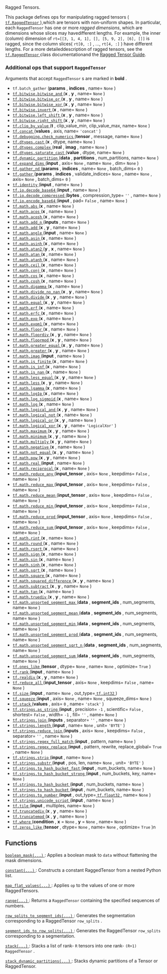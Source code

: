 Ragged Tensors.

This package defines ops for manipulating ragged tensors ([ `tf.RaggedTensor` ](https://tensorflow.google.cn/api_docs/python/tf/RaggedTensor)),which are tensors with non-uniform shapes.  In particular, each  `RaggedTensor` has one or more *ragged dimensions*, which are dimensions whose slices may havedifferent lengths.  For example, the inner (column) dimension of `rt=[[3, 1, 4, 1], [], [5, 9, 2], [6], []]`  is ragged, since the column slices( `rt[0, :]` , ...,  `rt[4, :]` ) have different lengths.  For a more detaileddescription of ragged tensors, see the [ `tf.RaggedTensor` ](https://tensorflow.google.cn/api_docs/python/tf/RaggedTensor) class documentationand the [Ragged Tensor Guide](/guide/ragged_tensors).

### Additional ops that support  `RaggedTensor` 
Arguments that accept  `RaggedTensor` s are marked in **bold** .

-  `tf.batch_gather` (**params** , **indices** , name= `None` )
- [ `tf.bitwise.bitwise_and` ](https://tensorflow.google.cn/api_docs/python/tf/bitwise/bitwise_and)(**x** , **y** , name= `None` )
- [ `tf.bitwise.bitwise_or` ](https://tensorflow.google.cn/api_docs/python/tf/bitwise/bitwise_or)(**x** , **y** , name= `None` )
- [ `tf.bitwise.bitwise_xor` ](https://tensorflow.google.cn/api_docs/python/tf/bitwise/bitwise_xor)(**x** , **y** , name= `None` )
- [ `tf.bitwise.invert` ](https://tensorflow.google.cn/api_docs/python/tf/bitwise/invert)(**x** , name= `None` )
- [ `tf.bitwise.left_shift` ](https://tensorflow.google.cn/api_docs/python/tf/bitwise/left_shift)(**x** , **y** , name= `None` )
- [ `tf.bitwise.right_shift` ](https://tensorflow.google.cn/api_docs/python/tf/bitwise/right_shift)(**x** , **y** , name= `None` )
- [ `tf.clip_by_value` ](https://tensorflow.google.cn/api_docs/python/tf/clip_by_value)(**t** , clip_value_min, clip_value_max, name= `None` )
- [ `tf.concat` ](https://tensorflow.google.cn/api_docs/python/tf/concat)(**values** , axis, name= `'concat'` )
- [ `tf.debugging.check_numerics` ](https://tensorflow.google.cn/api_docs/python/tf/debugging/check_numerics)(**tensor** , message, name= `None` )
- [ `tf.dtypes.cast` ](https://tensorflow.google.cn/api_docs/python/tf/dtypes/cast)(**x** , dtype, name= `None` )
- [ `tf.dtypes.complex` ](https://tensorflow.google.cn/api_docs/python/tf/dtypes/complex)(**real** , **imag** , name= `None` )
- [ `tf.dtypes.saturate_cast` ](https://tensorflow.google.cn/api_docs/python/tf/dtypes/saturate_cast)(**value** , dtype, name= `None` )
- [ `tf.dynamic_partition` ](https://tensorflow.google.cn/api_docs/python/tf/dynamic_partition)(**data** , **partitions** , num_partitions, name= `None` )
- [ `tf.expand_dims` ](https://tensorflow.google.cn/api_docs/python/tf/expand_dims)(**input** , axis= `None` , name= `None` , dim= `None` )
- [ `tf.gather_nd` ](https://tensorflow.google.cn/api_docs/python/tf/gather_nd)(**params** , **indices** , name= `None` , batch_dims= `0` )
- [ `tf.gather` ](https://tensorflow.google.cn/api_docs/python/tf/gather)(**params** , **indices** , validate_indices= `None` , name= `None` , axis= `None` , batch_dims= `0` )
- [ `tf.identity` ](https://tensorflow.google.cn/api_docs/python/tf/identity)(**input** , name= `None` )
- [ `tf.io.decode_base64` ](https://tensorflow.google.cn/api_docs/python/tf/io/decode_base64)(**input** , name= `None` )
- [ `tf.io.decode_compressed` ](https://tensorflow.google.cn/api_docs/python/tf/io/decode_compressed)(**bytes** , compression_type= `''` , name= `None` )
- [ `tf.io.encode_base64` ](https://tensorflow.google.cn/api_docs/python/tf/io/encode_base64)(**input** , pad= `False` , name= `None` )
- [ `tf.math.abs` ](https://tensorflow.google.cn/api_docs/python/tf/math/abs)(**x** , name= `None` )
- [ `tf.math.acos` ](https://tensorflow.google.cn/api_docs/python/tf/math/acos)(**x** , name= `None` )
- [ `tf.math.acosh` ](https://tensorflow.google.cn/api_docs/python/tf/math/acosh)(**x** , name= `None` )
- [ `tf.math.add_n` ](https://tensorflow.google.cn/api_docs/python/tf/math/add_n)(**inputs** , name= `None` )
- [ `tf.math.add` ](https://tensorflow.google.cn/api_docs/python/tf/math/add)(**x** , **y** , name= `None` )
- [ `tf.math.angle` ](https://tensorflow.google.cn/api_docs/python/tf/math/angle)(**input** , name= `None` )
- [ `tf.math.asin` ](https://tensorflow.google.cn/api_docs/python/tf/math/asin)(**x** , name= `None` )
- [ `tf.math.asinh` ](https://tensorflow.google.cn/api_docs/python/tf/math/asinh)(**x** , name= `None` )
- [ `tf.math.atan2` ](https://tensorflow.google.cn/api_docs/python/tf/math/atan2)(**y** , **x** , name= `None` )
- [ `tf.math.atan` ](https://tensorflow.google.cn/api_docs/python/tf/math/atan)(**x** , name= `None` )
- [ `tf.math.atanh` ](https://tensorflow.google.cn/api_docs/python/tf/math/atanh)(**x** , name= `None` )
- [ `tf.math.ceil` ](https://tensorflow.google.cn/api_docs/python/tf/math/ceil)(**x** , name= `None` )
- [ `tf.math.conj` ](https://tensorflow.google.cn/api_docs/python/tf/math/conj)(**x** , name= `None` )
- [ `tf.math.cos` ](https://tensorflow.google.cn/api_docs/python/tf/math/cos)(**x** , name= `None` )
- [ `tf.math.cosh` ](https://tensorflow.google.cn/api_docs/python/tf/math/cosh)(**x** , name= `None` )
- [ `tf.math.digamma` ](https://tensorflow.google.cn/api_docs/python/tf/math/digamma)(**x** , name= `None` )
- [ `tf.math.divide_no_nan` ](https://tensorflow.google.cn/api_docs/python/tf/math/divide_no_nan)(**x** , **y** , name= `None` )
- [ `tf.math.divide` ](https://tensorflow.google.cn/api_docs/python/tf/math/divide)(**x** , **y** , name= `None` )
- [ `tf.math.equal` ](https://tensorflow.google.cn/api_docs/python/tf/math/equal)(**x** , **y** , name= `None` )
- [ `tf.math.erf` ](https://tensorflow.google.cn/api_docs/python/tf/math/erf)(**x** , name= `None` )
- [ `tf.math.erfc` ](https://tensorflow.google.cn/api_docs/python/tf/math/erfc)(**x** , name= `None` )
- [ `tf.math.exp` ](https://tensorflow.google.cn/api_docs/python/tf/math/exp)(**x** , name= `None` )
- [ `tf.math.expm1` ](https://tensorflow.google.cn/api_docs/python/tf/math/expm1)(**x** , name= `None` )
- [ `tf.math.floor` ](https://tensorflow.google.cn/api_docs/python/tf/math/floor)(**x** , name= `None` )
- [ `tf.math.floordiv` ](https://tensorflow.google.cn/api_docs/python/tf/math/floordiv)(**x** , **y** , name= `None` )
- [ `tf.math.floormod` ](https://tensorflow.google.cn/api_docs/python/tf/math/floormod)(**x** , **y** , name= `None` )
- [ `tf.math.greater_equal` ](https://tensorflow.google.cn/api_docs/python/tf/math/greater_equal)(**x** , **y** , name= `None` )
- [ `tf.math.greater` ](https://tensorflow.google.cn/api_docs/python/tf/math/greater)(**x** , **y** , name= `None` )
- [ `tf.math.imag` ](https://tensorflow.google.cn/api_docs/python/tf/math/imag)(**input** , name= `None` )
- [ `tf.math.is_finite` ](https://tensorflow.google.cn/api_docs/python/tf/math/is_finite)(**x** , name= `None` )
- [ `tf.math.is_inf` ](https://tensorflow.google.cn/api_docs/python/tf/math/is_inf)(**x** , name= `None` )
- [ `tf.math.is_nan` ](https://tensorflow.google.cn/api_docs/python/tf/math/is_nan)(**x** , name= `None` )
- [ `tf.math.less_equal` ](https://tensorflow.google.cn/api_docs/python/tf/math/less_equal)(**x** , **y** , name= `None` )
- [ `tf.math.less` ](https://tensorflow.google.cn/api_docs/python/tf/math/less)(**x** , **y** , name= `None` )
- [ `tf.math.lgamma` ](https://tensorflow.google.cn/api_docs/python/tf/math/lgamma)(**x** , name= `None` )
- [ `tf.math.log1p` ](https://tensorflow.google.cn/api_docs/python/tf/math/log1p)(**x** , name= `None` )
- [ `tf.math.log_sigmoid` ](https://tensorflow.google.cn/api_docs/python/tf/math/log_sigmoid)(**x** , name= `None` )
- [ `tf.math.log` ](https://tensorflow.google.cn/api_docs/python/tf/math/log)(**x** , name= `None` )
- [ `tf.math.logical_and` ](https://tensorflow.google.cn/api_docs/python/tf/math/logical_and)(**x** , **y** , name= `None` )
- [ `tf.math.logical_not` ](https://tensorflow.google.cn/api_docs/python/tf/math/logical_not)(**x** , name= `None` )
- [ `tf.math.logical_or` ](https://tensorflow.google.cn/api_docs/python/tf/math/logical_or)(**x** , **y** , name= `None` )
- [ `tf.math.logical_xor` ](https://tensorflow.google.cn/api_docs/python/tf/math/logical_xor)(**x** , **y** , name= `'LogicalXor'` )
- [ `tf.math.maximum` ](https://tensorflow.google.cn/api_docs/python/tf/math/maximum)(**x** , **y** , name= `None` )
- [ `tf.math.minimum` ](https://tensorflow.google.cn/api_docs/python/tf/math/minimum)(**x** , **y** , name= `None` )
- [ `tf.math.multiply` ](https://tensorflow.google.cn/api_docs/python/tf/math/multiply)(**x** , **y** , name= `None` )
- [ `tf.math.negative` ](https://tensorflow.google.cn/api_docs/python/tf/math/negative)(**x** , name= `None` )
- [ `tf.math.not_equal` ](https://tensorflow.google.cn/api_docs/python/tf/math/not_equal)(**x** , **y** , name= `None` )
- [ `tf.math.pow` ](https://tensorflow.google.cn/api_docs/python/tf/math/pow)(**x** , **y** , name= `None` )
- [ `tf.math.real` ](https://tensorflow.google.cn/api_docs/python/tf/math/real)(**input** , name= `None` )
- [ `tf.math.reciprocal` ](https://tensorflow.google.cn/api_docs/python/tf/math/reciprocal)(**x** , name= `None` )
- [ `tf.math.reduce_any` ](https://tensorflow.google.cn/api_docs/python/tf/math/reduce_any)(**input_tensor** , axis= `None` , keepdims= `False` , name= `None` )
- [ `tf.math.reduce_max` ](https://tensorflow.google.cn/api_docs/python/tf/math/reduce_max)(**input_tensor** , axis= `None` , keepdims= `False` , name= `None` )
- [ `tf.math.reduce_mean` ](https://tensorflow.google.cn/api_docs/python/tf/math/reduce_mean)(**input_tensor** , axis= `None` , keepdims= `False` , name= `None` )
- [ `tf.math.reduce_min` ](https://tensorflow.google.cn/api_docs/python/tf/math/reduce_min)(**input_tensor** , axis= `None` , keepdims= `False` , name= `None` )
- [ `tf.math.reduce_prod` ](https://tensorflow.google.cn/api_docs/python/tf/math/reduce_prod)(**input_tensor** , axis= `None` , keepdims= `False` , name= `None` )
- [ `tf.math.reduce_sum` ](https://tensorflow.google.cn/api_docs/python/tf/math/reduce_sum)(**input_tensor** , axis= `None` , keepdims= `False` , name= `None` )
- [ `tf.math.rint` ](https://tensorflow.google.cn/api_docs/python/tf/math/rint)(**x** , name= `None` )
- [ `tf.math.round` ](https://tensorflow.google.cn/api_docs/python/tf/math/round)(**x** , name= `None` )
- [ `tf.math.rsqrt` ](https://tensorflow.google.cn/api_docs/python/tf/math/rsqrt)(**x** , name= `None` )
- [ `tf.math.sign` ](https://tensorflow.google.cn/api_docs/python/tf/math/sign)(**x** , name= `None` )
- [ `tf.math.sin` ](https://tensorflow.google.cn/api_docs/python/tf/math/sin)(**x** , name= `None` )
- [ `tf.math.sinh` ](https://tensorflow.google.cn/api_docs/python/tf/math/sinh)(**x** , name= `None` )
- [ `tf.math.sqrt` ](https://tensorflow.google.cn/api_docs/python/tf/math/sqrt)(**x** , name= `None` )
- [ `tf.math.square` ](https://tensorflow.google.cn/api_docs/python/tf/math/square)(**x** , name= `None` )
- [ `tf.math.squared_difference` ](https://tensorflow.google.cn/api_docs/python/tf/math/squared_difference)(**x** , **y** , name= `None` )
- [ `tf.math.subtract` ](https://tensorflow.google.cn/api_docs/python/tf/math/subtract)(**x** , **y** , name= `None` )
- [ `tf.math.tan` ](https://tensorflow.google.cn/api_docs/python/tf/math/tan)(**x** , name= `None` )
- [ `tf.math.truediv` ](https://tensorflow.google.cn/api_docs/python/tf/math/truediv)(**x** , **y** , name= `None` )
- [ `tf.math.unsorted_segment_max` ](https://tensorflow.google.cn/api_docs/python/tf/math/unsorted_segment_max)(**data** , **segment_ids** , num_segments, name= `None` )
- [ `tf.math.unsorted_segment_mean` ](https://tensorflow.google.cn/api_docs/python/tf/math/unsorted_segment_mean)(**data** , **segment_ids** , num_segments, name= `None` )
- [ `tf.math.unsorted_segment_min` ](https://tensorflow.google.cn/api_docs/python/tf/math/unsorted_segment_min)(**data** , **segment_ids** , num_segments, name= `None` )
- [ `tf.math.unsorted_segment_prod` ](https://tensorflow.google.cn/api_docs/python/tf/math/unsorted_segment_prod)(**data** , **segment_ids** , num_segments, name= `None` )
- [ `tf.math.unsorted_segment_sqrt_n` ](https://tensorflow.google.cn/api_docs/python/tf/math/unsorted_segment_sqrt_n)(**data** , **segment_ids** , num_segments, name= `None` )
- [ `tf.math.unsorted_segment_sum` ](https://tensorflow.google.cn/api_docs/python/tf/math/unsorted_segment_sum)(**data** , **segment_ids** , num_segments, name= `None` )
- [ `tf.ones_like` ](https://tensorflow.google.cn/api_docs/python/tf/ones_like)(**tensor** , dtype= `None` , name= `None` , optimize= `True` )
- [ `tf.rank` ](https://tensorflow.google.cn/api_docs/python/tf/rank)(**input** , name= `None` )
- [ `tf.realdiv` ](https://tensorflow.google.cn/api_docs/python/tf/realdiv)(**x** , **y** , name= `None` )
- [ `tf.reduce_all` ](https://tensorflow.google.cn/api_docs/python/tf/reduce_all)(**input_tensor** , axis= `None` , keepdims= `False` , name= `None` )
- [ `tf.size` ](https://tensorflow.google.cn/api_docs/python/tf/size)(**input** , name= `None` , out_type=[ `tf.int32` ](https://tensorflow.google.cn/api_docs/python/tf#int32))
- [ `tf.squeeze` ](https://tensorflow.google.cn/api_docs/python/tf/squeeze)(**input** , axis= `None` , name= `None` , squeeze_dims= `None` )
- [ `tf.stack` ](https://tensorflow.google.cn/api_docs/python/tf/stack)(**values** , axis= `0` , name= `'stack'` )
- [ `tf.strings.as_string` ](https://tensorflow.google.cn/api_docs/python/tf/strings/as_string)(**input** , precision= `-1` , scientific= `False` , shortest= `False` , width= `-1` , fill= `''` , name= `None` )
- [ `tf.strings.join` ](https://tensorflow.google.cn/api_docs/python/tf/strings/join)(**inputs** , separator= `''` , name= `None` )
- [ `tf.strings.length` ](https://tensorflow.google.cn/api_docs/python/tf/strings/length)(**input** , name= `None` , unit= `'BYTE'` )
- [ `tf.strings.reduce_join` ](https://tensorflow.google.cn/api_docs/python/tf/strings/reduce_join)(**inputs** , axis= `None` , keepdims= `False` , separator= `''` , name= `None` )
- [ `tf.strings.regex_full_match` ](https://tensorflow.google.cn/api_docs/python/tf/strings/regex_full_match)(**input** , pattern, name= `None` )
- [ `tf.strings.regex_replace` ](https://tensorflow.google.cn/api_docs/python/tf/strings/regex_replace)(**input** , pattern, rewrite, replace_global= `True` , name= `None` )
- [ `tf.strings.strip` ](https://tensorflow.google.cn/api_docs/python/tf/strings/strip)(**input** , name= `None` )
- [ `tf.strings.substr` ](https://tensorflow.google.cn/api_docs/python/tf/strings/substr)(**input** , pos, len, name= `None` , unit= `'BYTE'` )
- [ `tf.strings.to_hash_bucket_fast` ](https://tensorflow.google.cn/api_docs/python/tf/strings/to_hash_bucket_fast)(**input** , num_buckets, name= `None` )
- [ `tf.strings.to_hash_bucket_strong` ](https://tensorflow.google.cn/api_docs/python/tf/strings/to_hash_bucket_strong)(**input** , num_buckets, key, name= `None` )
- [ `tf.strings.to_hash_bucket` ](https://tensorflow.google.cn/api_docs/python/tf/strings/to_hash_bucket)(**input** , num_buckets, name= `None` )
- [ `tf.strings.to_hash_bucket` ](https://tensorflow.google.cn/api_docs/python/tf/strings/to_hash_bucket)(**input** , num_buckets, name= `None` )
- [ `tf.strings.to_number` ](https://tensorflow.google.cn/api_docs/python/tf/strings/to_number)(**input** , out_type=[ `tf.float32` ](https://tensorflow.google.cn/api_docs/python/tf#float32), name= `None` )
- [ `tf.strings.unicode_script` ](https://tensorflow.google.cn/api_docs/python/tf/strings/unicode_script)(**input** , name= `None` )
- [ `tf.tile` ](https://tensorflow.google.cn/api_docs/python/tf/tile)(**input** , multiples, name= `None` )
- [ `tf.truncatediv` ](https://tensorflow.google.cn/api_docs/python/tf/truncatediv)(**x** , **y** , name= `None` )
- [ `tf.truncatemod` ](https://tensorflow.google.cn/api_docs/python/tf/truncatemod)(**x** , **y** , name= `None` )
- [ `tf.where` ](https://tensorflow.google.cn/api_docs/python/tf/where)(**condition** , **x** = `None` , **y** = `None` , name= `None` )
- [ `tf.zeros_like` ](https://tensorflow.google.cn/api_docs/python/tf/zeros_like)(**tensor** , dtype= `None` , name= `None` , optimize= `True` )n


## Functions
[ `boolean_mask(...)` ](https://tensorflow.google.cn/api_docs/python/tf/ragged/boolean_mask): Applies a boolean mask to  `data`  without flattening the mask dimensions.

[ `constant(...)` ](https://tensorflow.google.cn/api_docs/python/tf/ragged/constant): Constructs a constant RaggedTensor from a nested Python list.

[ `map_flat_values(...)` ](https://tensorflow.google.cn/api_docs/python/tf/ragged/map_flat_values): Applies  `op`  to the values of one or more RaggedTensors.

[ `range(...)` ](https://tensorflow.google.cn/api_docs/python/tf/ragged/range): Returns a  `RaggedTensor`  containing the specified sequences of numbers.

[ `row_splits_to_segment_ids(...)` ](https://tensorflow.google.cn/api_docs/python/tf/ragged/row_splits_to_segment_ids): Generates the segmentation corresponding to a RaggedTensor  `row_splits` .

[ `segment_ids_to_row_splits(...)` ](https://tensorflow.google.cn/api_docs/python/tf/ragged/segment_ids_to_row_splits): Generates the RaggedTensor  `row_splits`  corresponding to a segmentation.

[ `stack(...)` ](https://tensorflow.google.cn/api_docs/python/tf/ragged/stack): Stacks a list of rank- `R`  tensors into one rank- `(R+1)`   `RaggedTensor` .

[ `stack_dynamic_partitions(...)` ](https://tensorflow.google.cn/api_docs/python/tf/ragged/stack_dynamic_partitions): Stacks dynamic partitions of a Tensor or RaggedTensor.

